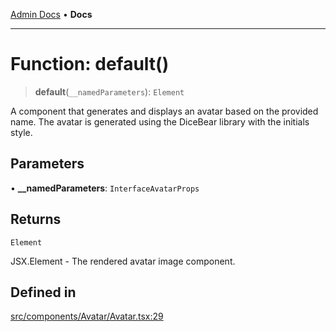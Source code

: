 [Admin Docs](/) • **Docs**

***

# Function: default()

> **default**(`__namedParameters`): `Element`

A component that generates and displays an avatar based on the provided name.
The avatar is generated using the DiceBear library with the initials style.

## Parameters

• **\_\_namedParameters**: `InterfaceAvatarProps`

## Returns

`Element`

JSX.Element - The rendered avatar image component.

## Defined in

[src/components/Avatar/Avatar.tsx:29](https://github.com/PalisadoesFoundation/talawa-admin/blob/main/src/components/Avatar/Avatar.tsx#L29)
